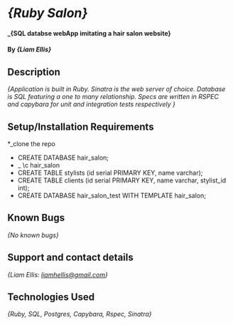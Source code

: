# _{Ruby Salon}_

#### _{SQL databse webApp imitating a hair salon website}

#### By _**{Liam Ellis}**_

## Description

_{Application is built in Ruby. Sinatra is the web server of choice. Database is SQL featuring a one to many relationship. Specs are written in RSPEC and capybara for unit and integration tests respectively }_

## Setup/Installation Requirements

*_clone the repo
* CREATE DATABASE hair_salon;
* _ \c hair_salon
* CREATE TABLE stylists (id serial PRIMARY KEY, name varchar);
* CREATE TABLE clients (id serial PRIMARY KEY, name varchar, stylist_id int);
* CREATE DATABASE hair_salon_test WITH TEMPLATE hair_salon;



## Known Bugs
_{No known bugs}_

## Support and contact details

_{Liam Ellis: liamhellis@gmail.com}_

## Technologies Used

_{Ruby, SQL, Postgres, Capybara, Rspec, Sinatra}_
